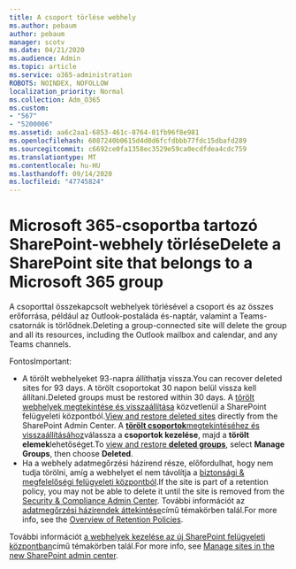 ```yaml
---
title: A csoport törlése webhely
ms.author: pebaum
author: pebaum
manager: scotv
ms.date: 04/21/2020
ms.audience: Admin
ms.topic: article
ms.service: o365-administration
ROBOTS: NOINDEX, NOFOLLOW
localization_priority: Normal
ms.collection: Adm_O365
ms.custom:
- "567"
- "5200006"
ms.assetid: aa6c2aa1-6853-461c-8764-01fb96f8e981
ms.openlocfilehash: 6087240b0615d4d0d6fcfdbbb77fdc15dbafd289
ms.sourcegitcommit: c6692ce0fa1358ec3529e59ca0ecdfdea4cdc759
ms.translationtype: MT
ms.contentlocale: hu-HU
ms.lasthandoff: 09/14/2020
ms.locfileid: "47745824"
---
```

# <a name="delete-a-sharepoint-site-that-belongs-to-a-microsoft-365-group"></a><span data-ttu-id="22565-102">Microsoft 365-csoportba tartozó SharePoint-webhely törlése</span><span class="sxs-lookup"><span data-stu-id="22565-102">Delete a SharePoint site that belongs to a Microsoft 365 group</span></span>

<span data-ttu-id="22565-103">A csoporttal összekapcsolt webhelyek törlésével a csoport és az összes erőforrása, például az Outlook-postaláda és-naptár, valamint a Teams-csatornák is törlődnek.</span><span class="sxs-lookup"><span data-stu-id="22565-103">Deleting a group-connected site will delete the group and all its resources, including the Outlook mailbox and calendar, and any Teams channels.</span></span>
  
<span data-ttu-id="22565-104">Fontos</span><span class="sxs-lookup"><span data-stu-id="22565-104">Important:</span></span>

- <span data-ttu-id="22565-105">A törölt webhelyeket 93-napra állíthatja vissza.</span><span class="sxs-lookup"><span data-stu-id="22565-105">You can recover deleted sites for 93 days.</span></span> <span data-ttu-id="22565-106">A törölt csoportokat 30 napon belül vissza kell állítani.</span><span class="sxs-lookup"><span data-stu-id="22565-106">Deleted groups must be restored within 30 days.</span></span> <span data-ttu-id="22565-107">A [törölt webhelyek megtekintése és visszaállítása](https://admin.microsoft.com/sharepoint?page=recyclebin&modern=true) közvetlenül a SharePoint felügyeleti központból.</span><span class="sxs-lookup"><span data-stu-id="22565-107">[View and restore deleted sites](https://admin.microsoft.com/sharepoint?page=recyclebin&modern=true) directly from the SharePoint Admin Center.</span></span> <span data-ttu-id="22565-108">A [ **törölt csoportok**megtekintéséhez és visszaállításához](https://outlook.office.com/people/group/deleted)válassza a **csoportok kezelése**, majd a **törölt elemek**lehetőséget.</span><span class="sxs-lookup"><span data-stu-id="22565-108">To [view and restore **deleted groups**](https://outlook.office.com/people/group/deleted), select **Manage Groups**, then choose **Deleted**.</span></span>
- <span data-ttu-id="22565-109">Ha a webhely adatmegőrzési házirend része, előfordulhat, hogy nem tudja törölni, amíg a webhelyet el nem távolítja a [biztonsági & megfelelőségi felügyeleti központból](https://protection.office.com/?rfr=AdminCenter#/retention).</span><span class="sxs-lookup"><span data-stu-id="22565-109">If the site is part of a retention policy, you may not be able to delete it until the site is removed from the [Security & Compliance Admin Center](https://protection.office.com/?rfr=AdminCenter#/retention).</span></span> <span data-ttu-id="22565-110">További információt az [adatmegőrzési házirendek áttekintése](https://docs.microsoft.com/microsoft-365/compliance/retention-policies)című témakörben talál.</span><span class="sxs-lookup"><span data-stu-id="22565-110">For more info, see the [Overview of Retention Policies](https://docs.microsoft.com/microsoft-365/compliance/retention-policies).</span></span>
  
<span data-ttu-id="22565-111">További információt [a webhelyek kezelése az új SharePoint felügyeleti központban](https://docs.microsoft.com/sharepoint/manage-sites-in-new-admin-center)című témakörben talál.</span><span class="sxs-lookup"><span data-stu-id="22565-111">For more info, see [Manage sites in the new SharePoint admin center](https://docs.microsoft.com/sharepoint/manage-sites-in-new-admin-center).</span></span>
